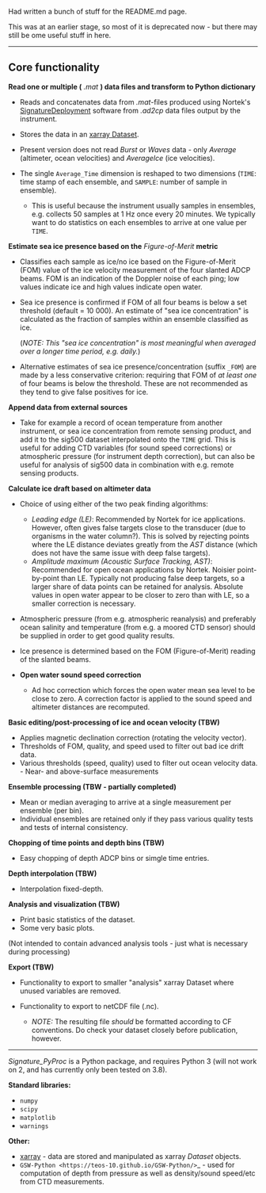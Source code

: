 Had written a bunch of stuff for the README.md page.

This was at an earlier stage, so most of it is deprecated now - but there may still be ome useful stuff in here.

_____





Core functionality
------------------

**Read one or multiple (** *.mat* **) data files and transform to Python
dictionary**

- Reads and concatenates data from *.mat*-files produced using Nortek's [SignatureDeployment](https://www.nortekgroup.com/software)
software from
  *.ad2cp* data files output by the instrument.

- Stores the data in an [xarray Dataset](https://docs.xarray.dev/en/stable/generated/xarray.Dataset.html).

- Present version does not read *Burst* or *Waves* data - only *Average*
  (altimeter, ocean velocities) and *AverageIce* (ice velocities).

- The single ``Average_Time`` dimension is reshaped to two dimensions (``TIME``:
  time stamp of each ensemble, and ``SAMPLE``: number of sample in ensemble).

  - This is useful because the instrument usually samples in ensembles, e.g.
    collects 50 samples at 1 Hz once every 20 minutes. We typically want to do
    statistics on each ensembles to arrive at one value per ``TIME``.


**Estimate sea ice presence based on the** *Figure-of-Merit* **metric**

- Classifies each sample as ice/no ice based on the Figure-of-Merit (FOM) value
  of the ice velocity measurement of the four slanted ADCP beams. FOM is an
  indication of the Doppler noise of each ping; low values indicate ice and high
  values indicate open water.

- Sea ice presence is confirmed if FOM of all four beams is below a set
  threshold (default = 10 000). An estimate of "sea ice concentration" is
  calculated as the fraction of samples within an ensemble classified as ice.

  (*NOTE: This "sea ice concentration" is most meaningful when averaged over a
  longer time period, e.g. daily.*)

- Alternative estimates of sea ice presence/concentration (suffix ``_FOM``) are
  made by a less conservative criterion: requiring that FOM of *at least one* of
  four beams is below the threshold. These are not recommended as they tend to
  give false positives for ice.


**Append data from external sources**

- Take for example a record of ocean temperature from another instrument, or sea
  ice concentration from remote sensing product, and add it to the sig500
  dataset interpolated onto the ``TIME`` grid. This is useful for adding CTD
  variables (for sound speed corrections) or atmospheric pressure (for
  instrument depth correction), but can also be useful for analysis of sig500
  data in combination with e.g. remote sensing products.

**Calculate ice draft based on altimeter data**

- Choice of using either of the two peak finding algorithms:

  - *Leading edge (LE)*: Recommended by Nortek for ice applications. However,
    often gives false targets close to the transducer (due to organisms in the
    water column?). This is solved by rejecting points where the LE distance
    deviates greatly from the *AST* distance (which does not have the same issue
    with deep false targets).
  - *Amplitude maximum (Acoustic Surface Tracking, AST)*: Recommended for open
    ocean applications by Nortek. Noisier point-by-point than LE. Typically not
    producing false deep targets, so a larger share of data points can be
    retained for analysis. Absolute values in open water appear to be closer to
    zero than with LE, so a smaller correction is necessary.


- Atmospheric pressure (from e.g. atmospheric reanalysis) and preferably ocean
  salinity and temperature (from e.g. a moored CTD sensor) should be supplied in
  order to get good quality results.
- Ice presence is determined based on the FOM (Figure-of-Merit) reading of the
  slanted beams.

- **Open water sound speed correction**
  - Ad hoc correction which forces the open water mean sea level to be close to zero.
    A correction factor is applied to the sound speed and altimeter distances are recomputed.


**Basic editing/post-processing of ice and ocean velocity (TBW)**

- Applies magnetic declination correction (rotating the velocity vector).
- Thresholds of FOM, quality, and speed used to filter out bad ice drift data.
- Various thresholds (speed, quality) used to filter out ocean velocity data. -
  Near- and above-surface measurements

**Ensemble processing (TBW - partially completed)**

- Mean or median averaging to arrive at a single measurement per ensemble (per
  bin).
- Individual ensembles are retained only if they pass various quality tests and
  tests of internal consistency.


**Chopping of time points and depth bins (TBW)**

- Easy chopping of depth ADCP bins or simgle time entries.

**Depth interpolation (TBW)**

- Interpolation fixed-depth.

**Analysis and visualization (TBW)**

- Print basic statistics of the dataset.
- Some very basic plots.

(Not intended to contain advanced analysis tools - just what is necessary during processing)

**Export (TBW)**

- Functionality to export to smaller "analysis" xarray Dataset where
  unused variables are removed.
- Functionality to export to netCDF file (.nc).

  - *NOTE:* The resulting file *should* be formatted according to CF conventions.
    Do check your dataset closely before publication, however.

______

*Signature_PyProc* is a Python package, and requires Python 3 (will not work on
2, and has currently only been tested on 3.8).

**Standard libraries:**

- ``numpy``
- ``scipy``
- ``matplotlib``
- ``warnings``

**Other:**

-  [xarray](https://docs.xarray.dev/en/stable/) - data are stored and
  manipulated as xarray *Dataset* objects.
- `GSW-Python <https://teos-10.github.io/GSW-Python/>`_ - used for computation
  of depth from pressure as well as density/sound speed/etc from CTD
  measurements.
